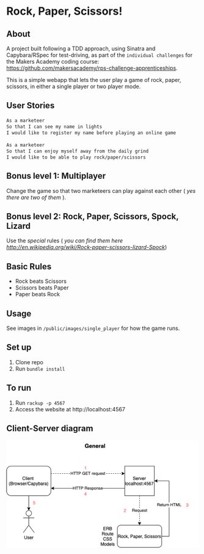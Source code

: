 # Rock, Paper, Scissors!
## About

A project built following a TDD approach, using Sinatra and Capybara/RSpec for test-driving, as part of the `individual challenges` for the Makers Academy coding course: https://github.com/makersacademy/rps-challenge-apprenticeships.

This is a simple webapp that lets the user play a game of rock, paper, scissors, in either a single player or two player mode.

## User Stories

```
As a marketeer
So that I can see my name in lights
I would like to register my name before playing an online game

As a marketeer
So that I can enjoy myself away from the daily grind
I would like to be able to play rock/paper/scissors
```

## Bonus level 1: Multiplayer

Change the game so that two marketeers can play against each other ( _yes there are two of them_ ).

## Bonus level 2: Rock, Paper, Scissors, Spock, Lizard

Use the _special_ rules ( _you can find them here http://en.wikipedia.org/wiki/Rock-paper-scissors-lizard-Spock_)

## Basic Rules

- Rock beats Scissors
- Scissors beats Paper
- Paper beats Rock

## Usage

See images in `/public/images/single_player` for how the game runs.

## Set up

1. Clone repo
2. Run `bundle install`

## To run

1. Run `rackup -p 4567`
2. Access the website at http://localhost:4567

## Client-Server diagram

![client-server diagram for RPS app](https://github.com/lewiscj97/rps-challenge-apprenticeships/blob/main/public/server.png)